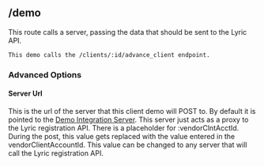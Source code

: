 ## /demo

This route calls a server, passing the data that should be sent to the Lyric API.  
	
    This demo calls the /clients/:id/advance_client endpoint.

### Advanced Options

#### Server Url
This is the url of the server that this client demo will POST to.  By default it is pointed to the [Demo Integration Server](!Demo_Integration_Server).  This server just acts as a proxy to the Lyric registration API.  There is a placeholder for :vendorClntAcctId.  During the post, this value gets replaced with the value entered in the vendorClientAccountId.  This value can be changed to any server that will call the Lyric registration API.
